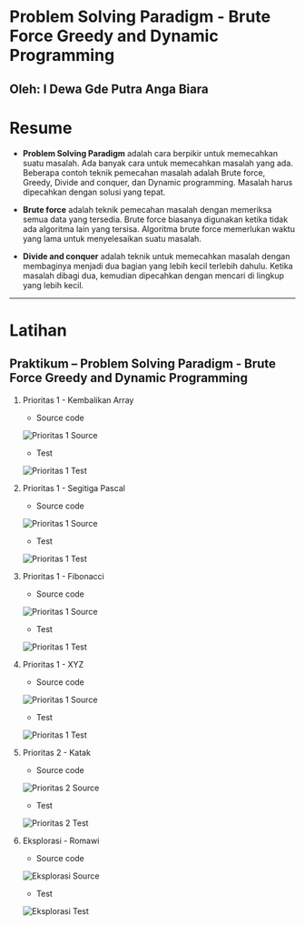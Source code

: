 # **Problem Solving Paradigm - Brute Force Greedy and Dynamic Programming**
## Oleh: I Dewa Gde Putra Anga Biara

# Resume

* **Problem Solving Paradigm** adalah cara berpikir untuk memecahkan suatu masalah. Ada banyak cara untuk memecahkan masalah yang ada. Beberapa contoh teknik pemecahan masalah adalah Brute force, Greedy, Divide and conquer, dan Dynamic programming. Masalah harus dipecahkan dengan solusi yang tepat.

* **Brute force** adalah teknik pemecahan masalah dengan memeriksa semua data yang tersedia. Brute force biasanya digunakan ketika tidak ada algoritma lain yang tersisa. Algoritma brute force memerlukan waktu yang lama untuk menyelesaikan suatu masalah.

* **Divide and conquer** adalah teknik untuk memecahkan masalah dengan membaginya menjadi dua bagian yang lebih kecil terlebih dahulu. Ketika masalah dibagi dua, kemudian dipecahkan dengan mencari di lingkup yang lebih kecil.

 ---

# Latihan

## Praktikum – Problem Solving Paradigm - Brute Force Greedy and Dynamic Programming

1. Prioritas 1 - Kembalikan Array
    - Source code
    
    ![Prioritas 1 Source](/11_Problem%20Solving%20Paradigm%20-%20Brute%20Force%20Greedy%20and%20Dynamic%20Programming/screenshots/Prioritas1_Kembalikan_Array_code.png)
    
    - Test 
    
    ![Prioritas 1 Test](/11_Problem%20Solving%20Paradigm%20-%20Brute%20Force%20Greedy%20and%20Dynamic%20Programming/screenshots/Prioritas1_Kembalikan_Array_test.png)

2. Prioritas 1 - Segitiga Pascal
    - Source code
    
    ![Prioritas 1 Source](/11_Problem%20Solving%20Paradigm%20-%20Brute%20Force%20Greedy%20and%20Dynamic%20Programming/screenshots/Prioritas1_Segitiga_Pascal_code.png)
    
    - Test 
    
    ![Prioritas 1 Test](/11_Problem%20Solving%20Paradigm%20-%20Brute%20Force%20Greedy%20and%20Dynamic%20Programming/screenshots/Prioritas1_Segitiga_Pascal_test.png)

3. Prioritas 1 - Fibonacci
    - Source code
    
    ![Prioritas 1 Source](/11_Problem%20Solving%20Paradigm%20-%20Brute%20Force%20Greedy%20and%20Dynamic%20Programming/screenshots/Prioritas1_Fibonacci_code.png)
    
    - Test 
    
    ![Prioritas 1 Test](/11_Problem%20Solving%20Paradigm%20-%20Brute%20Force%20Greedy%20and%20Dynamic%20Programming/screenshots/Prioritas1_Fibonacci_test.png)

4. Prioritas 1 - XYZ
    - Source code
    
    ![Prioritas 1 Source](/11_Problem%20Solving%20Paradigm%20-%20Brute%20Force%20Greedy%20and%20Dynamic%20Programming/screenshots/Prioritas1_XYZ_code.png)
    
    - Test 
    
    ![Prioritas 1 Test](/11_Problem%20Solving%20Paradigm%20-%20Brute%20Force%20Greedy%20and%20Dynamic%20Programming/screenshots/Prioritas1_XYZ_test.png)

5. Prioritas 2 - Katak
    - Source code
    
    ![Prioritas 2 Source](/11_Problem%20Solving%20Paradigm%20-%20Brute%20Force%20Greedy%20and%20Dynamic%20Programming/screenshots/Prioritas2_Katak_code.png)
    
    - Test 
    
    ![Prioritas 2 Test](/11_Problem%20Solving%20Paradigm%20-%20Brute%20Force%20Greedy%20and%20Dynamic%20Programming/screenshots/Prioritas2_Katak_test.png)

6. Eksplorasi - Romawi
    - Source code
    
    ![Eksplorasi Source](/11_Problem%20Solving%20Paradigm%20-%20Brute%20Force%20Greedy%20and%20Dynamic%20Programming/screenshots/Eksplorasi_Romawi_code.png)
    
    - Test 
    
    ![Eksplorasi Test](/11_Problem%20Solving%20Paradigm%20-%20Brute%20Force%20Greedy%20and%20Dynamic%20Programming/screenshots/Eksplorasi_Romawi_test.png)